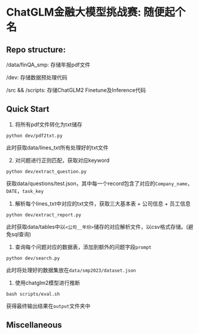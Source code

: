 # ChatGLM金融大模型挑战赛: 随便起个名

## Repo structure:

/data/finQA_smp: 存储年报pdf文件

/dev: 存储数据预处理代码

/src && /scripts: 存储ChatGLM2 Finetune及Inference代码

## Quick Start
1. 将所有pdf文件转化为txt储存
```
python dev/pdf2txt.py
```
此时获取data/lines_txt所有处理好的txt文件

2. 对问题进行正则匹配，获取对应keyword
```
python dev/extract_question.py
```

获取data/questions/test.json，其中每一个record包含了对应的`Company_name`，`DATE`，`task_key`
1. 解析每个lines_txt中对应的txt文件，获取三大基本表 + 公司信息 + 员工信息
```
python dev/extract_report.py
```
此时获取data/tables中以``<公司__年份>``储存的对应解析文件，以csv格式存储。(避免sql查询)

1. 查询每个问题对应的数据表，添加到额外的问题字段`prompt`
```
python dev/search.py
```
此时将处理好的数据集放在`data/smp2023/dataset.json`

1. 使用chatglm2模型进行推断
```
bash scripts/eval.sh
```
获得最终输出结果在`output`文件夹中

## Miscellaneous
